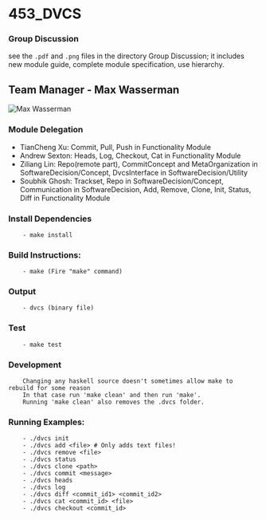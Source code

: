 # 453_DVCS

### Group Discussion
see the `.pdf` and `.png` files in the directory Group Discussion; it includes new module guide, complete module specification, use hierarchy. 

## Team Manager - Max Wasserman
![Max Wasserman](https://www.cs.rochester.edu/people/graduate/assets/images/wasserman_max.jpg?1575253267788)

### Module Delegation
- TianCheng Xu: Commit, Pull, Push in Functionality Module
- Andrew Sexton: Heads, Log, Checkout, Cat in Functionality Module
- Ziliang Lin: Repo(remote part), CommitConcept and MetaOrganization in SoftwareDecision/Concept, DvcsInterface in SoftwareDecision/Utility
- Soubhik Ghosh: Trackset, Repo in SoftwareDecision/Concept, Communication in SoftwareDecision,
                 Add, Remove, Clone, Init, Status, Diff in Functionality Module

### Install Dependencies
        - make install

### Build Instructions:
        - make (Fire "make" command)

### Output
        - dvcs (binary file)

### Test
        - make test

### Development
        Changing any haskell source doesn't sometimes allow make to rebuild for some reason
        In that case run 'make clean' and then run 'make'.
        Running 'make clean' also removes the .dvcs folder.

### Running Examples:
        - ./dvcs init
        - ./dvcs add <file> # Only adds text files!
        - ./dvcs remove <file>
        - ./dvcs status
        - ./dvcs clone <path>
        - ./dvcs commit <message>
        - ./dvcs heads
        - ./dvcs log
        - ./dvcs diff <commit_id1> <commit_id2>
        - ./dvcs cat <commit_id> <file>
        - ./dvcs checkout <commit_id>
        
      
